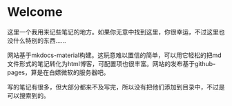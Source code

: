 # Welcome

这里一个我用来记些笔记的地方。如果你无意中找到这里，你很幸运，不过这里也没什么特别的东西……

网站基于mkdocs-material构建。这玩意难以置信的简单，可以用它轻松的把md文件形式的笔记转化为html博客，可配置项也很丰富。网站的发布基于github-pages，算是在白嫖微软的服务器吧。

写的笔记有很多，但大部分都来不及写完，所以没有把他们添加到目录中，不过是可以搜索到的。
